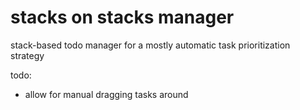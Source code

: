 # stacks on stacks manager

stack-based todo manager for a mostly automatic task prioritization strategy

todo:
* allow for manual dragging tasks around
